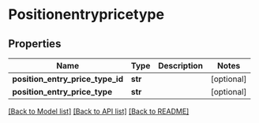 # Positionentrypricetype

## Properties
Name | Type | Description | Notes
------------ | ------------- | ------------- | -------------
**position_entry_price_type_id** | **str** |  | [optional] 
**position_entry_price_type** | **str** |  | [optional] 

[[Back to Model list]](../README.md#documentation-for-models) [[Back to API list]](../README.md#documentation-for-api-endpoints) [[Back to README]](../README.md)


